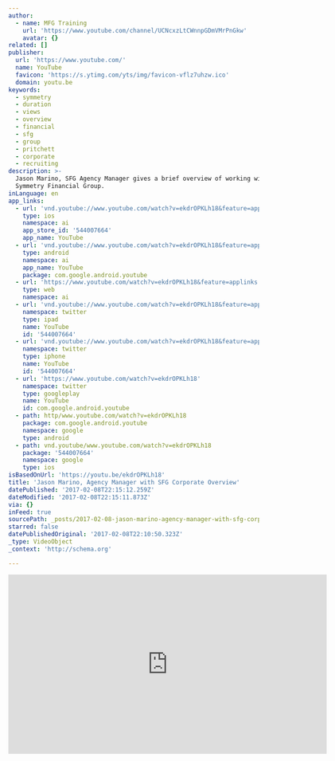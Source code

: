 ```yaml
---
author:
  - name: MFG Training
    url: 'https://www.youtube.com/channel/UCNcxzLtCWnnpGDmVMrPnGkw'
    avatar: {}
related: []
publisher:
  url: 'https://www.youtube.com/'
  name: YouTube
  favicon: 'https://s.ytimg.com/yts/img/favicon-vflz7uhzw.ico'
  domain: youtu.be
keywords:
  - symmetry
  - duration
  - views
  - overview
  - financial
  - sfg
  - group
  - pritchett
  - corporate
  - recruiting
description: >-
  Jason Marino, SFG Agency Manager gives a brief overview of working with
  Symmetry Financial Group.
inLanguage: en
app_links:
  - url: 'vnd.youtube://www.youtube.com/watch?v=ekdrOPKLh18&feature=applinks'
    type: ios
    namespace: ai
    app_store_id: '544007664'
    app_name: YouTube
  - url: 'vnd.youtube://www.youtube.com/watch?v=ekdrOPKLh18&feature=applinks'
    type: android
    namespace: ai
    app_name: YouTube
    package: com.google.android.youtube
  - url: 'https://www.youtube.com/watch?v=ekdrOPKLh18&feature=applinks'
    type: web
    namespace: ai
  - url: 'vnd.youtube://www.youtube.com/watch?v=ekdrOPKLh18&feature=applinks'
    namespace: twitter
    type: ipad
    name: YouTube
    id: '544007664'
  - url: 'vnd.youtube://www.youtube.com/watch?v=ekdrOPKLh18&feature=applinks'
    namespace: twitter
    type: iphone
    name: YouTube
    id: '544007664'
  - url: 'https://www.youtube.com/watch?v=ekdrOPKLh18'
    namespace: twitter
    type: googleplay
    name: YouTube
    id: com.google.android.youtube
  - path: http/www.youtube.com/watch?v=ekdrOPKLh18
    package: com.google.android.youtube
    namespace: google
    type: android
  - path: vnd.youtube/www.youtube.com/watch?v=ekdrOPKLh18
    package: '544007664'
    namespace: google
    type: ios
isBasedOnUrl: 'https://youtu.be/ekdrOPKLh18'
title: 'Jason Marino, Agency Manager with SFG Corporate Overview'
datePublished: '2017-02-08T22:15:12.259Z'
dateModified: '2017-02-08T22:15:11.873Z'
via: {}
inFeed: true
sourcePath: _posts/2017-02-08-jason-marino-agency-manager-with-sfg-corporate-overview.md
starred: false
datePublishedOriginal: '2017-02-08T22:10:50.323Z'
_type: VideoObject
_context: 'http://schema.org'

---
```

<iframe src="https://cdn.embedly.com/widgets/media.html?src=https%3A%2F%2Fwww.youtube.com%2Fembed%2FekdrOPKLh18%3Ffeature%3Doembed&amp;url=http%3A%2F%2Fwww.youtube.com%2Fwatch%3Fv%3DekdrOPKLh18&amp;image=https%3A%2F%2Fi.ytimg.com%2Fvi%2FekdrOPKLh18%2Fhqdefault.jpg&amp;key=b7d04c9b404c499eba89ee7072e1c4f7&amp;type=text%2Fhtml&amp;schema=youtube" width="640" height="360" scrolling="no" frameborder="0" allowfullscreen="" style=""></iframe>